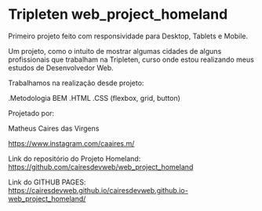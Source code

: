 # Tripleten web_project_homeland
Primeiro projeto feito com responsividade para Desktop, Tablets e Mobile.

Um projeto, como o intuito de mostrar algumas cidades de alguns profissionais que trabalham na Tripleten, curso onde estou realizando meus estudos de Desenvolvedor Web.

Trabalhamos na realização desde projeto: 

.Metodologia BEM
.HTML
.CSS (flexbox, grid, button)

Projetado por: 

Matheus Caires das Virgens

https://www.instagram.com/caaires.m/

Link do repositório do Projeto Homeland: https://github.com/cairesdevweb/web_project_homeland

Link do GITHUB PAGES: https://cairesdevweb.github.io/cairesdevweb.github.io-web_project_homeland/

